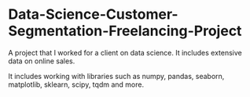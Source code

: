 # Data-Science-Customer-Segmentation-Freelancing-Project

A project that I worked for a client on data science.
It includes extensive data on online sales.

It includes working with libraries such as numpy, pandas, seaborn, matplotlib, sklearn, scipy, tqdm and more.

